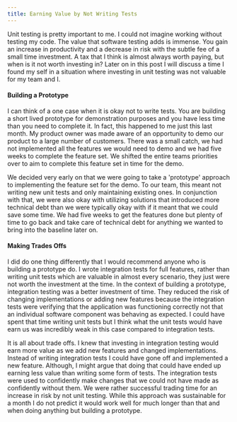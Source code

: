 ```yaml
---
title: Earning Value by Not Writing Tests
---
```


Unit testing is pretty important to me. I could not imagine working without testing my code. The value that software testing adds is immense. You gain an increase in productivity and a decrease in risk with the subtle fee of a small time investment. A tax that I think is almost always worth paying, but when is it not worth investing in? Later on in this post I will discuss a time I found my self in a situation where investing in unit testing was not valuable for my team and I.

#### Building a Prototype
I can think of a one case when it is okay not to write tests. You are building a short lived prototype for demonstration purposes and you have less time than you need to complete it. In fact, this happened to me just this last month. My product owner was made aware of an opportunity to demo our product to a large number of customers. There was a small catch, we had not implemented all the features we would need to demo and we had five weeks to complete the feature set. We shifted the entire teams priorities over to aim to complete this feature set in time for the demo.

We decided very early on that we were going to take a 'prototype' approach to implementing the feature set for the demo. To our team, this meant not writing new unit tests and only maintaining existing ones. In conjunction with that, we were also okay with utilizing solutions that introduced more technical debt than we were typically okay with if it meant that we could save some time. We had five weeks to get the features done but plenty of time to go back and take care of technical debt for anything we wanted to bring into the baseline later on.

#### Making Trades Offs
I did do one thing differently that I would recommend anyone who is building a prototype do. I wrote integration tests for full features, rather than writing unit tests which are valuable in almost every scenario, they just were not worth the investment at the time. In the context of building a prototype, integration testing was a better investment of time. They reduced the risk of changing implementations or adding new features because the integration tests were verifying that the application was functioning correctly not that an individual software component was behaving as expected. I could have spent that time writing unit tests but I think what the unit tests would have earn us was incredibly weak in this case compared to integration tests.

It is all about trade offs. I knew that investing in integration testing would earn more value as we add new features and changed implementations. Instead of writing integration tests I could have gone off and implemented a new feature. Although, I might argue that doing that could have ended up earning less value than writing some form of tests. The integration tests were used to confidently make changes that we could not have made as confidently without them. We were rather successful trading time for an increase in risk by not unit testing. While this approach was sustainable for a month I do not predict it would work well for much longer than that and when doing anything but building a prototype. 